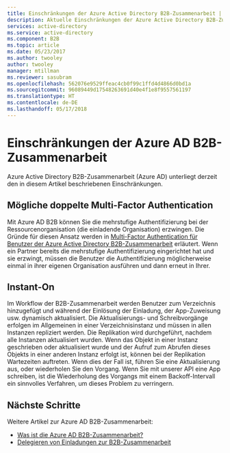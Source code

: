 ```yaml
---
title: Einschränkungen der Azure Active Directory B2B-Zusammenarbeit | Microsoft-Dokumentation
description: Aktuelle Einschränkungen der Azure Active Directory B2B-Zusammenarbeit
services: active-directory
ms.service: active-directory
ms.component: B2B
ms.topic: article
ms.date: 05/23/2017
ms.author: twooley
author: twooley
manager: mtillman
ms.reviewer: sasubram
ms.openlocfilehash: 562076e9529ffeac4cb0f99c1ffd4d4866d0bd1a
ms.sourcegitcommit: 96089449d17548263691d40e4f1e8f9557561197
ms.translationtype: HT
ms.contentlocale: de-DE
ms.lasthandoff: 05/17/2018
---
```

# <a name="limitations-of-azure-ad-b2b-collaboration"></a>Einschränkungen der Azure AD B2B-Zusammenarbeit
Azure Active Directory B2B-Zusammenarbeit (Azure AD) unterliegt derzeit den in diesem Artikel beschriebenen Einschränkungen.

## <a name="possible-double-multi-factor-authentication"></a>Mögliche doppelte Multi-Factor Authentication
Mit Azure AD B2B können Sie die mehrstufige Authentifizierung bei der Ressourcenorganisation (die einladende Organisation) erzwingen. Die Gründe für diesen Ansatz werden in [Multi-Factor Authentication für Benutzer der Azure Active Directory B2B-Zusammenarbeit](conditional-access.md) erläutert. Wenn ein Partner bereits die mehrstufige Authentifizierung eingerichtet hat und sie erzwingt, müssen die Benutzer die Authentifizierung möglicherweise einmal in ihrer eigenen Organisation ausführen und dann erneut in Ihrer.

## <a name="instant-on"></a>Instant-On
Im Workflow der B2B-Zusammenarbeit werden Benutzer zum Verzeichnis hinzugefügt und während der Einlösung der Einladung, der App-Zuweisung usw. dynamisch aktualisiert. Die Aktualisierungs- und Schreibvorgänge erfolgen im Allgemeinen in einer Verzeichnisinstanz und müssen in allen Instanzen repliziert werden. Die Replikation wird durchgeführt, nachdem alle Instanzen aktualisiert wurden. Wenn das Objekt in einer Instanz geschrieben oder aktualisiert wurde und der Aufruf zum Abrufen dieses Objekts in einer anderen Instanz erfolgt ist, können bei der Replikation Wartezeiten auftreten. Wenn dies der Fall ist, führen Sie eine Aktualisierung aus, oder wiederholen Sie den Vorgang. Wenn Sie mit unserer API eine App schreiben, ist die Wiederholung des Vorgangs mit einem Backoff-Intervall ein sinnvolles Verfahren, um dieses Problem zu verringern.

## <a name="next-steps"></a>Nächste Schritte

Weitere Artikel zur Azure AD B2B-Zusammenarbeit:

- [Was ist die Azure AD B2B-Zusammenarbeit?](what-is-b2b.md)
- [Delegieren von Einladungen zur B2B-Zusammenarbeit](delegate-invitations.md)

